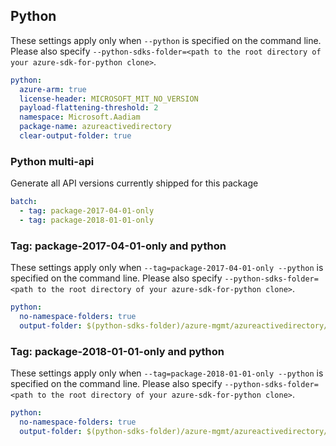 ## Python

These settings apply only when `--python` is specified on the command line.
Please also specify `--python-sdks-folder=<path to the root directory of your azure-sdk-for-python clone>`.

```yaml $(python)
python:
  azure-arm: true
  license-header: MICROSOFT_MIT_NO_VERSION
  payload-flattening-threshold: 2
  namespace: Microsoft.Aadiam
  package-name: azureactivedirectory
  clear-output-folder: true
```

### Python multi-api

Generate all API versions currently shipped for this package

```yaml $(python) && $(multiapi)
batch:
  - tag: package-2017-04-01-only
  - tag: package-2018-01-01-only
```

### Tag: package-2017-04-01-only and python

These settings apply only when `--tag=package-2017-04-01-only --python` is specified on the command line.
Please also specify `--python-sdks-folder=<path to the root directory of your azure-sdk-for-python clone>`.

``` yaml $(tag) == 'package-2017-04-01-only' && $(python)
python:
  no-namespace-folders: true
  output-folder: $(python-sdks-folder)/azure-mgmt/azureactivedirectory/v2017_04_01
```

### Tag: package-2018-01-01-only and python

These settings apply only when `--tag=package-2018-01-01-only --python` is specified on the command line.
Please also specify `--python-sdks-folder=<path to the root directory of your azure-sdk-for-python clone>`.

``` yaml $(tag) == 'package-2018-01-01-only' && $(python)
python:
  no-namespace-folders: true
  output-folder: $(python-sdks-folder)/azure-mgmt/azureactivedirectory/v2018_01_01
```